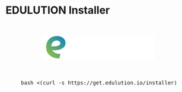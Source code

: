 # EDULUTION Installer
<div style="text-align: center; margin-top: 50px; margin-bottom: 50px;">
<img src="public/img/edulution.io_USER_INTERFACE.png" style="width:60%" />
</div>
<pre style="text-align: center;">bash <(curl -s https://get.edulution.io/installer)</pre>